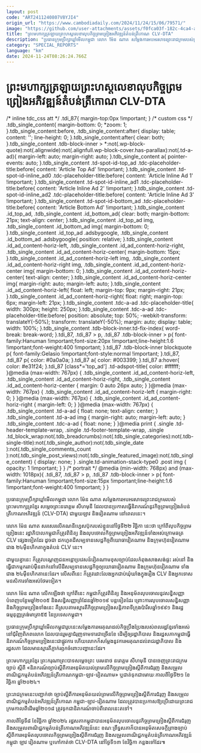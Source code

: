 ```yaml
---
layout: post
code: "ART2411240807V8YJI4"
origin_url: "https://www.cambodiadaily.com/2024/11/24/15/06/79571/"
image: "https://github.com/user-attachments/assets/f0fca03f-182c-4ca4-aced-52861788fdaa"
title: "ព្រះមហាក្សត្រ​ឡាយ​ព្រះហស្តលេខា​លុប​កិច្ចព្រមព្រៀង​អភិវឌ្ឍន៍​តំបន់​ត្រីកោណ CLV-DTA"
description: "ប្រធាន​ក្រុមប្រឹក្សា​ឃ្លាំមើល​កម្ពុជា លោក ម៉ែន ណាត សម្ដែង​ការ​អបអរ​សាទរ​ព្រះរាជក្រម​របស់​ព្រះមហាក្សត្រ​ខ្មែរ សម្តេច​ព្រះ​នរោត្តម សីហមុនី ដែល​បាន​ប្រកាស​ធ្វើ​និរាករណ៍​នូវ​កិច្ចព្រមព្រៀង​តំបន់​ត្រីកោណ​អភិវឌ្ឍន៍ (CLV-DTA) ជាមួយ​ឡាវ និង​វៀតណាម នៅ​ពេល​នេះ។"
category: "SPECIAL_REPORTS"
language: "km"
date: 2024-11-24T08:26:24.766Z
---
```


# ព្រះមហាក្សត្រ​ឡាយ​ព្រះហស្តលេខា​លុប​កិច្ចព្រមព្រៀង​អភិវឌ្ឍន៍​តំបន់​ត្រីកោណ CLV-DTA

/\* inline tdc\_css att \*/ .tdi\_87{ margin-top:0px !important; } /\* custom css \*/ .tdb\_single\_content{ margin-bottom: 0; \*zoom: 1; }.tdb\_single\_content:before, .tdb\_single\_content:after{ display: table; content: ''; line-height: 0; }.tdb\_single\_content:after{ clear: both; }.tdb\_single\_content .tdb-block-inner > \*:not(.wp-block-quote):not(.alignwide):not(.alignfull.wp-block-cover.has-parallax):not(.td-a-ad){ margin-left: auto; margin-right: auto; }.tdb\_single\_content a{ pointer-events: auto; }.tdb\_single\_content .td-spot-id-top\_ad .tdc-placeholder-title:before{ content: 'Article Top Ad' !important; }.tdb\_single\_content .td-spot-id-inline\_ad0 .tdc-placeholder-title:before{ content: 'Article Inline Ad 1' !important; }.tdb\_single\_content .td-spot-id-inline\_ad1 .tdc-placeholder-title:before{ content: 'Article Inline Ad 2' !important; }.tdb\_single\_content .td-spot-id-inline\_ad2 .tdc-placeholder-title:before{ content: 'Article Inline Ad 3' !important; }.tdb\_single\_content .td-spot-id-bottom\_ad .tdc-placeholder-title:before{ content: 'Article Bottom Ad' !important; }.tdb\_single\_content .id\_top\_ad, .tdb\_single\_content .id\_bottom\_ad{ clear: both; margin-bottom: 21px; text-align: center; }.tdb\_single\_content .id\_top\_ad img, .tdb\_single\_content .id\_bottom\_ad img{ margin-bottom: 0; }.tdb\_single\_content .id\_top\_ad .adsbygoogle, .tdb\_single\_content .id\_bottom\_ad .adsbygoogle{ position: relative; }.tdb\_single\_content .id\_ad\_content-horiz-left, .tdb\_single\_content .id\_ad\_content-horiz-right, .tdb\_single\_content .id\_ad\_content-horiz-center{ margin-bottom: 15px; }.tdb\_single\_content .id\_ad\_content-horiz-left img, .tdb\_single\_content .id\_ad\_content-horiz-right img, .tdb\_single\_content .id\_ad\_content-horiz-center img{ margin-bottom: 0; }.tdb\_single\_content .id\_ad\_content-horiz-center{ text-align: center; }.tdb\_single\_content .id\_ad\_content-horiz-center img{ margin-right: auto; margin-left: auto; }.tdb\_single\_content .id\_ad\_content-horiz-left{ float: left; margin-top: 9px; margin-right: 21px; }.tdb\_single\_content .id\_ad\_content-horiz-right{ float: right; margin-top: 6px; margin-left: 21px; }.tdb\_single\_content .tdc-a-ad .tdc-placeholder-title{ width: 300px; height: 250px; }.tdb\_single\_content .tdc-a-ad .tdc-placeholder-title:before{ position: absolute; top: 50%; -webkit-transform: translateY(-50%); transform: translateY(-50%); margin: auto; display: table; width: 100%; }.tdb\_single\_content .tdb-block-inner.td-fix-index{ word-break: break-word; }.tdi\_87, .tdi\_87 > p, .tdi\_87 .tdb-block-inner > p{ font-family:Hanuman !important;font-size:20px !important;line-height:1.6 !important;font-weight:400 !important; }.tdi\_87 .tdb-block-inner blockquote p{ font-family:Gelasio !important;font-style:normal !important; }.tdi\_87, .tdi\_87 p{ color: #0a0a0a; }.tdi\_87 a{ color: #003399; }.tdi\_87 a:hover{ color: #e31f24; }.tdi\_87 \[class\*='top\_ad'\] .td-adspot-title{ color: #ffffff; }@media (max-width: 767px) { .tdb\_single\_content .id\_ad\_content-horiz-left, .tdb\_single\_content .id\_ad\_content-horiz-right, .tdb\_single\_content .id\_ad\_content-horiz-center { margin: 0 auto 26px auto; } }@media (max-width: 767px) { .tdb\_single\_content .id\_ad\_content-horiz-left { margin-right: 0; } }@media (max-width: 767px) { .tdb\_single\_content .id\_ad\_content-horiz-right { margin-left: 0; } }@media (max-width: 767px) { .tdb\_single\_content .td-a-ad { float: none; text-align: center; } .tdb\_single\_content .td-a-ad img { margin-right: auto; margin-left: auto; } .tdb\_single\_content .tdc-a-ad { float: none; } }@media print { .single .td-header-template-wrap, .single .td-footer-template-wrap, .single .td\_block\_wrap:not(.tdb\_breadcrumbs):not(.tdb\_single\_categories):not(.tdb-single-title):not(.tdb\_single\_author):not(.tdb\_single\_date ):not(.tdb\_single\_comments\_count ):not(.tdb\_single\_post\_views):not(.tdb\_single\_featured\_image):not(.tdb\_single\_content) { display: none; } .single.td-animation-stack-type0 .post img { opacity: 1 !important; } } /\* portrait \*/ @media (min-width: 768px) and (max-width: 1018px){ .tdi\_87, .tdi\_87 > p, .tdi\_87 .tdb-block-inner > p{ font-family:Hanuman !important;font-size:15px !important;line-height:1.6 !important;font-weight:400 !important; } }

ប្រធាន​ក្រុមប្រឹក្សា​ឃ្លាំមើល​កម្ពុជា លោក ម៉ែន ណាត សម្ដែង​ការ​អបអរ​សាទរ​ព្រះរាជក្រម​របស់​ព្រះមហាក្សត្រ​ខ្មែរ សម្តេច​ព្រះ​នរោត្តម សីហមុនី ដែល​បាន​ប្រកាស​ធ្វើ​និរាករណ៍​នូវ​កិច្ចព្រមព្រៀង​តំបន់​ត្រីកោណ​អភិវឌ្ឍន៍ (CLV-DTA) ជាមួយ​ឡាវ និង​វៀតណាម នៅ​ពេល​នេះ។

លោក ម៉ែន ណាត សរសេរ​លើ​គណនី​ហ្វេសប៊ុក​របស់​ខ្លួន​នៅ​ថ្ងៃទី​២២ វិច្ឆិកា នេះ​ថា ក្រៅពី​លុប​កិច្ចព្រមព្រៀង​នេះ រដ្ឋាភិបាល​កម្ពុជា​ក៏​ត្រូវ​ពិនិត្យ និង​លុប​ចោល​កិច្ចព្រមព្រៀង​អភិវឌ្ឍន៍​ទាំងអស់​ក្រោម​ឆត្រ CLV ផ្សេង​ទៀត​ដែរ ដូចជា ដកហូត​ដី​សម្បទាន​សេដ្ឋកិច្ច​ពី​យោធា​វៀតណាម និង​ក្រុមហ៊ុន​វៀតណាម ជាង ២៤​ម៉ឺន​ហិកតា​ក្នុង​តំបន់ CLV នេះ។

ជាមួយ​គ្នា​នេះ ក៏​ត្រូវ​បណ្តេញ​ជនអន្តោប្រវេសន៍​វៀតណាម​ខុស​ច្បាប់​ដែល​កំពុង​សាងសង់​ផ្ទះ រស់នៅ និង​ធ្វើ​ជា​កម្មករ​រាប់​ម៉ឺន​នាក់​នៅ​លើ​ដី​សម្បទាន​សេដ្ឋកិច្ច​ឲ្យ​យោធា​វៀតណាម និង​ក្រុមហ៊ុន​វៀតណាម ទាំង​ជាង ២៤​ម៉ឺន​ហិកតា​នេះ​ដែរ។ លើស​ពី​នេះ ក៏​ត្រូវ​ដោះលែង​អ្នក​ជាប់​ឃុំឃាំង​ក្នុង​រឿង CLV និង​អ្នកទោស​មនសិការ​ទាំងអស់​ថែម​ទៀត។

លោក ម៉ែន ណាត លើកឡើង​ថា ក្រៅពី​នេះ កម្ពុជា​ក៏​ត្រូវ​ពិនិត្យ និង​អនុម័ត​លុប​ចោល​នូវ​សន្ធិសញ្ញា​បំពេញ​បន្ថែម​ឆ្នាំ​២០០៥ និង​សន្ធិសញ្ញា​ព្រំដែន​ឆ្នាំ​២០១៩ បន្ត​ទៀត​ដែរ ព្រោះ​ការ​លុប​ចោល​សន្ធិសញ្ញា និង​កិច្ចព្រមព្រៀង​ទាំងនេះ គឺ​ស្រប​តាម​ស្មារតី​កិច្ចព្រមព្រៀង​សន្តិភាព​ទីក្រុង​ប៉ារីស​ឆ្នាំ​១៩៩១ និង​រដ្ឋធម្មនុញ្ញ​ត្រង់​មាត្រា​៥៥ នៃ​ប្រទេស​កម្ពុជា។

ប្រធាន​ក្រុមប្រឹក្សា​ឃ្លាំមើល​កម្ពុជា​រូប​នេះ​សម្ដែង​ការ​អរគុណ​ដល់​កិច្ចប្រឹងប្រែង​របស់​ពលរដ្ឋ​ខ្មែរ​ទាំងអស់​នៅ​ជុំវិញ​ពិភពលោក ដែល​បាន​រួម​គ្នា​ជំរុញ​ទាមទារ​ជាច្រើន​ខែ ដើម្បី​ឲ្យ​រដ្ឋាភិបាល និង​រដ្ឋសភា​កម្ពុជា​ធ្វើ​និរាករណ៍​កិច្ចព្រមព្រៀង​នេះ​ជា​ផ្លូវការ ហើយ​លោក​ក៏​សម្ដែង​នូវ​ការ​អរគុណ​ដល់​រាជរដ្ឋាភិបាល និង​រដ្ឋសភា ដែល​មាន​ស្មារតី​ភ្ញាក់​រឭក​ចំពោះ​បញ្ហា​នេះ​ដែរ។

ព្រះមហាក្សត្រ​ខ្មែរ ព្រះករុណា​ព្រះបាទ​សម្ដេច​ព្រះ បរមនាថ នរោត្តម សីហមុនី បាន​ចេញ​ព្រះរាជក្រម​ច្បាប់ ស្ដីពី «និរាករណ៍​ច្បាប់​ស្ដីពី​ការ​អនុម័ត​យល់ព្រម​លើ​កិច្ចព្រមព្រៀង​ស្ដីពី​ការ​ជំរុញ និង​សម្រួល​ពាណិជ្ជកម្ម​តំបន់​អភិវឌ្ឍន៍​ត្រីកោណ​កម្ពុជា-ឡាវ-វៀតណាម» ឬ​ជាត់​ទុក​ជា​មោឃៈ​កាលពី​ថ្ងៃទី​២១ ខែ​វិច្ឆិកា ឆ្នាំ​២០២៤។

ព្រះរាជក្រម​នេះ​បញ្ជាក់​ថា ច្បាប់​ស្ដីពី​ការ​អនុម័ត​យល់ព្រម​លើ​កិច្ចព្រមព្រៀង​ស្ដីពី​ការ​ជំរុញ និង​សម្រួល​ពាណិជ្ជកម្ម​តំបន់​អភិវឌ្ឍន៍​ត្រីកោណ កម្ពុជា-ឡាវ-វៀតណាម ដែល​ត្រូវ​បាន​ប្រកាស​ឱ្យ​ប្រើ​ដោយ​ព្រះរាជក្រម​កាលពី​ដើម​ឆ្នាំ​២០១៨ ត្រូវ​ទុក​ជា​និរាករណ៍​ចាប់ពី​ពេល​នេះ​តទៅ។

កាលពី​ថ្ងៃទី​៨ ខែ​វិច្ឆិកា ឆ្នាំ​២០២៤ រដ្ឋសភា​កម្ពុជា​បាន​អនុម័ត​លុប​ចោល​នូវ​កិច្ចព្រមព្រៀង​ស្ដីពី​ការ​ជំរុញ និង​សម្រួល​ពាណិជ្ជកម្ម​តំបន់​ត្រីកោណ​អភិវឌ្ឍន៍​នេះ ខណៈ​ព្រឹទ្ធសភា​ក៏​បាន​អនុម័ត​សេចក្ដី​ព្រាងច្បាប់​ស្ដីពី​ការ​អនុម័ត​លុប​ចោល​កិច្ចព្រមព្រៀង​ស្ដីពី​ការ​ជំរុញ និង​សម្រួល​ពាណិជ្ជកម្ម​តំបន់​ត្រីកោណ​អភិវឌ្ឍន៍ កម្ពុជា ឡាវ វៀតណាម ឬ​ហៅ​កាត់​ថា CLV-DTA នៅ​ថ្ងៃទី​១៣ ខែ​វិច្ឆិកា កន្លង​ទៅ​ដែរ៕